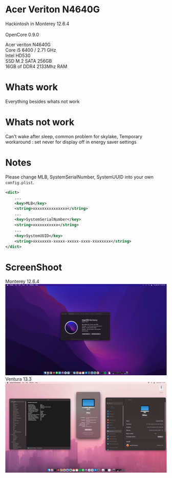 # Acer Veriton N4640G

Hackintosh in Monterey 12.6.4 <br/>
     <br/>
OpenCore 0.9.0
<br/>

 Acer veriton N4640G<br/>
 Core i5 6400 / 2.71 GHz <br/>
 Intel HD530 <br/>
 SSD M.2 SATA 256GB <br/>
 16GB of DDR4 2133Mhz RAM <br/>
 
# Whats work
 Everything besides whats not work
 
# Whats not work
 Can't wake after sleep, common problem for skylake,
 Temporary workaround : set never for display off in energy saver settings
 
# Notes 
 Please change MLB, SystemSerialNumber, SystemUUID into your own `config.plist`.

```xml
<dict>
    ...
    <key>MLB</key>
    <string>xxxxxxxxxxxxxxx</string>
    ...
    <key>SystemSerialNumber</key>
    <string>xxxxxxxxxxx</string>
    ...
    <key>SystemUUID</key>
    <string>xxxxxxxx-xxxxx-xxxxx-xxxx-xxxxxxxx</string>
</dict>
```

# ScreenShoot
 Monterey 12.6.4
![alt textt](https://github.com/niobesad/Veriton-N4640G/blob/main/Screen%20Shot%202023-03-30%20at%2012.45.17%20AM.png?raw=true)
<br>
 Ventura 13.3
![alt textt](https://github.com/niobesad/Veriton-N4640G/blob/main/Screenshot%202024-10-06%20at%2011.41.18.png?raw=true)
